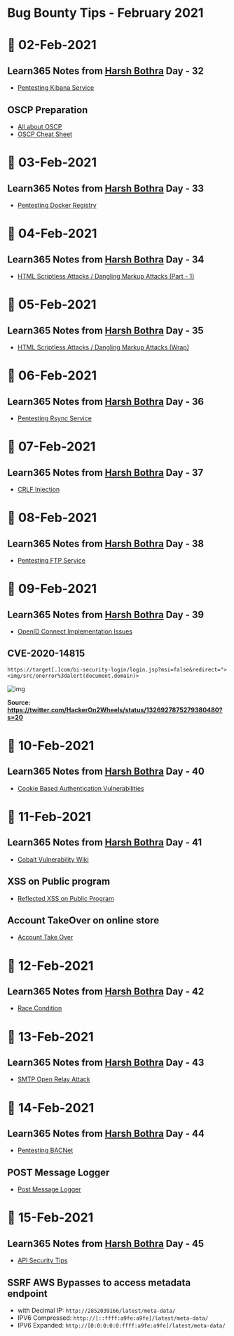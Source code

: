 # Bug Bounty Tips - February 2021

# 📅 02-Feb-2021
## Learn365 Notes from [Harsh Bothra](https://twitter.com/harshbothra_) Day - 32
- [Pentesting Kibana Service ](https://github.com/harsh-bothra/learn365/blob/main/days/day32.md)

## OSCP Preparation
- [All about OSCP](https://oscp.infosecsanyam.in/)
- [OSCP Cheat Sheet](https://www.bytefellow.com/oscp-ultimate-cheatsheet/)

# 📅 03-Feb-2021
## Learn365 Notes from [Harsh Bothra](https://twitter.com/harshbothra_) Day - 33
- [Pentesting Docker Registry](https://github.com/harsh-bothra/learn365/blob/main/days/day33.md)

# 📅 04-Feb-2021
## Learn365 Notes from [Harsh Bothra](https://twitter.com/harshbothra_) Day - 34
- [HTML Scriptless Attacks / Dangling Markup Attacks (Part - 1)](https://github.com/harsh-bothra/learn365/blob/main/days/day34.md)


# 📅 05-Feb-2021
## Learn365 Notes from [Harsh Bothra](https://twitter.com/harshbothra_) Day - 35
- [HTML Scriptless Attacks / Dangling Markup Attacks (Wrap)](https://github.com/harsh-bothra/learn365/blob/main/days/day35.md)

# 📅 06-Feb-2021
## Learn365 Notes from [Harsh Bothra](https://twitter.com/harshbothra_) Day - 36
- [Pentesting Rsync Service](https://github.com/harsh-bothra/learn365/blob/main/days/day36.md)

# 📅 07-Feb-2021
## Learn365 Notes from [Harsh Bothra](https://twitter.com/harshbothra_) Day - 37
- [CRLF Injection](https://github.com/harsh-bothra/learn365/blob/main/days/day37.md)

# 📅 08-Feb-2021
## Learn365 Notes from [Harsh Bothra](https://twitter.com/harshbothra_) Day - 38
- [Pentesting FTP Service](https://github.com/harsh-bothra/learn365/blob/main/days/day38.md)

# 📅 09-Feb-2021
## Learn365 Notes from [Harsh Bothra](https://twitter.com/harshbothra_) Day - 39
- [OpenID Connect Implementation Issues](https://github.com/harsh-bothra/learn365/blob/main/days/day39.md)

## CVE-2020-14815 
```text
https://target[.]com/bi-security-login/login.jsp?msi=false&redirect="><img/src/onerror%3dalert(document.domain)>
```
![img](https://pbs.twimg.com/media/Emox1wcXIAAabpt?format=png&name=900x900)

**Source: https://twitter.com/HackerOn2Wheels/status/1326927875279380480?s=20**

# 📅 10-Feb-2021
## Learn365 Notes from [Harsh Bothra](https://twitter.com/harshbothra_) Day - 40
- [Cookie Based Authentication Vulnerabilities](https://github.com/harsh-bothra/learn365/blob/main/days/day40.md)

# 📅 11-Feb-2021
## Learn365 Notes from [Harsh Bothra](https://twitter.com/harshbothra_) Day - 41
- [Cobalt Vulnerability Wiki](https://cobalt.io/vulnerability-wiki/)

## XSS on Public program
- [Reflected XSS on Public Program](https://thevillagehacker.medium.com/reflected-xss-on-a-public-program-e8c0416daca1)

## Account TakeOver on online store
- [Account Take Over](https://thevillagehacker.medium.com/account-take-over-due-to-no-rate-limitation-433bd7449aca)

# 📅 12-Feb-2021
## Learn365 Notes from [Harsh Bothra](https://twitter.com/harshbothra_) Day - 42
- [Race Condition](https://github.com/harsh-bothra/learn365/blob/main/days/day42.md)

# 📅 13-Feb-2021
## Learn365 Notes from [Harsh Bothra](https://twitter.com/harshbothra_) Day - 43
- [SMTP Open Relay Attack](https://github.com/harsh-bothra/learn365/blob/main/days/day43.md)

# 📅 14-Feb-2021
## Learn365 Notes from [Harsh Bothra](https://twitter.com/harshbothra_) Day - 44
- [Pentesting BACNet](https://github.com/harsh-bothra/learn365/blob/main/days/day44.md)

## POST Message Logger
- [Post Message Logger](https://github.com/thevillagehacker/My-Presentation-Slides)

# 📅 15-Feb-2021
## Learn365 Notes from [Harsh Bothra](https://twitter.com/harshbothra_) Day - 45
- [API Security Tips](https://github.com/inonshk/31-days-of-API-Security-Tips)

## SSRF AWS Bypasses to access metadata endpoint
- with Decimal IP: `http://2852039166/latest/meta-data/`
- IPV6 Compressed: `http://[::ffff:a9fe:a9fe]/latest/meta-data/`
- IPV6 Expanded: `http://[0:0:0:0:0:ffff:a9fe:a9fe]/latest/meta-data/`

